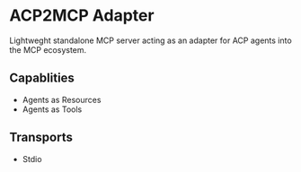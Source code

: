# ACP2MCP Adapter

Lightweght standalone MCP server acting as an adapter for ACP agents into the MCP ecosystem.

## Capablities

- Agents as Resources
- Agents as Tools

## Transports

- Stdio